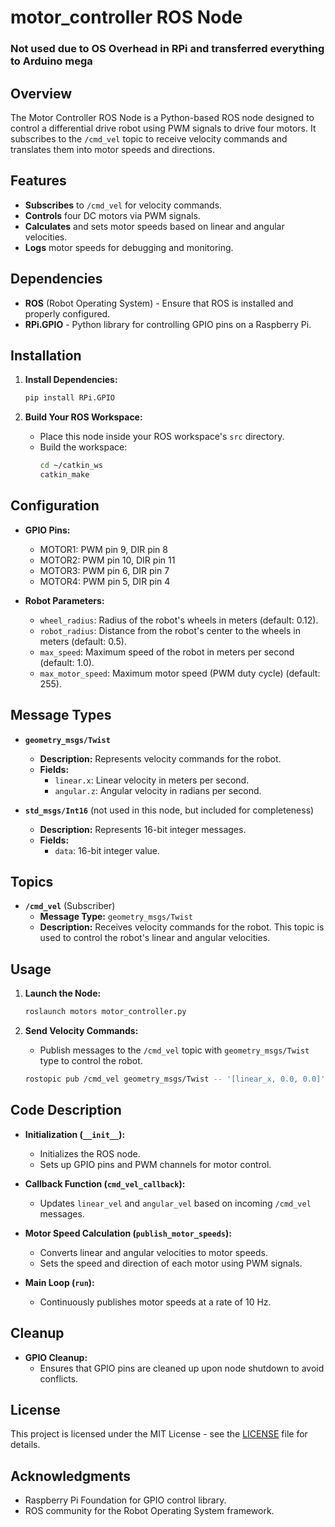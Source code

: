 # motor_controller ROS Node
### **Not used due to OS Overhead in RPi and transferred everything to Arduino mega**
## Overview

The Motor Controller ROS Node is a Python-based ROS node designed to control a differential drive robot using PWM signals to drive four motors. It subscribes to the `/cmd_vel` topic to receive velocity commands and translates them into motor speeds and directions.

## Features

- **Subscribes** to `/cmd_vel` for velocity commands.
- **Controls** four DC motors via PWM signals.
- **Calculates** and sets motor speeds based on linear and angular velocities.
- **Logs** motor speeds for debugging and monitoring.

## Dependencies

- **ROS** (Robot Operating System) - Ensure that ROS is installed and properly configured.
- **RPi.GPIO** - Python library for controlling GPIO pins on a Raspberry Pi.

## Installation

1. **Install Dependencies:**
    ```bash
    pip install RPi.GPIO
    ```

2. **Build Your ROS Workspace:**
    - Place this node inside your ROS workspace's `src` directory.
    - Build the workspace:
      ```bash
      cd ~/catkin_ws
      catkin_make
      ```

## Configuration

- **GPIO Pins:**
  - MOTOR1: PWM pin 9, DIR pin 8
  - MOTOR2: PWM pin 10, DIR pin 11
  - MOTOR3: PWM pin 6, DIR pin 7
  - MOTOR4: PWM pin 5, DIR pin 4

- **Robot Parameters:**
  - `wheel_radius`: Radius of the robot's wheels in meters (default: 0.12).
  - `robot_radius`: Distance from the robot's center to the wheels in meters (default: 0.5).
  - `max_speed`: Maximum speed of the robot in meters per second (default: 1.0).
  - `max_motor_speed`: Maximum motor speed (PWM duty cycle) (default: 255).
    
## Message Types

- **`geometry_msgs/Twist`**
  - **Description:** Represents velocity commands for the robot.
  - **Fields:**
    - `linear.x`: Linear velocity in meters per second.
    - `angular.z`: Angular velocity in radians per second.

- **`std_msgs/Int16`** (not used in this node, but included for completeness)
  - **Description:** Represents 16-bit integer messages.
  - **Fields:**
    - `data`: 16-bit integer value.

## Topics

- **`/cmd_vel`** (Subscriber)
  - **Message Type:** `geometry_msgs/Twist`
  - **Description:** Receives velocity commands for the robot. This topic is used to control the robot's linear and angular velocities.

## Usage

1. **Launch the Node:**
    ```bash
    roslaunch motors motor_controller.py
    ```

2. **Send Velocity Commands:**
    - Publish messages to the `/cmd_vel` topic with `geometry_msgs/Twist` type to control the robot.
    ```bash
    rostopic pub /cmd_vel geometry_msgs/Twist -- '[linear_x, 0.0, 0.0]' '[0.0, 0.0, angular_z]'
    ```

## Code Description

- **Initialization (`__init__`):**
  - Initializes the ROS node.
  - Sets up GPIO pins and PWM channels for motor control.
  
- **Callback Function (`cmd_vel_callback`):**
  - Updates `linear_vel` and `angular_vel` based on incoming `/cmd_vel` messages.

- **Motor Speed Calculation (`publish_motor_speeds`):**
  - Converts linear and angular velocities to motor speeds.
  - Sets the speed and direction of each motor using PWM signals.

- **Main Loop (`run`):**
  - Continuously publishes motor speeds at a rate of 10 Hz.

## Cleanup

- **GPIO Cleanup:**
  - Ensures that GPIO pins are cleaned up upon node shutdown to avoid conflicts.

## License

This project is licensed under the MIT License - see the [LICENSE](LICENSE) file for details.

## Acknowledgments

- Raspberry Pi Foundation for GPIO control library.
- ROS community for the Robot Operating System framework.

